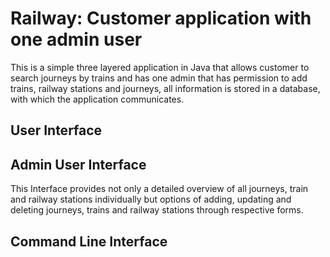# Railway: Customer application with one admin user
This is a simple three layered application in Java that allows customer to search journeys by trains and has one admin that has permission to add trains, railway stations and journeys, all information is stored in a database, with which the application communicates.
## User Interface
## Admin User Interface
This Interface provides not only a detailed overview of all journeys, train and railway stations individually but options of adding, updating and deleting journeys, trains and railway stations through respective forms.
## Command Line Interface
